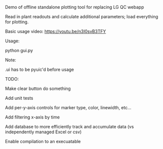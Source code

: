 Demo of offline standalone plotting tool for replacing LG QC webapp

Read in plant readouts and calculate additional parameters; load everything for plotting.

Basic usage video: https://youtu.be/n3I0svB3TFY

Usage:

python gui.py

Note:

.ui has to be pyuic'd before usage

TODO:

Make clear button do something

Add unit tests

Add per-y-axis controls for marker type, color, linewidth, etc...

Add filtering x-axis by time

Add database to more efficiently track and accumulate data (vs independently managed Excel or csv)

Enable compilation to an execuatable
